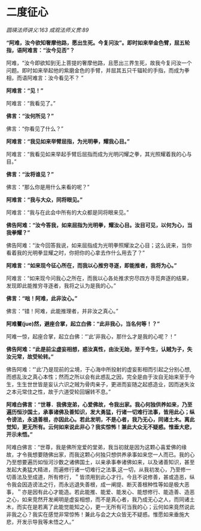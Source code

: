 # 二度征心
_圆瑛法师讲义:163 成观法师义贯:89_

**“阿难，汝今欲知奢摩他路，愿出生死。今复问汝”。即时如来举金色臂，屈五轮指，语阿难言：“汝今见否”？**

阿难，“汝今即欲知到无上菩提的奢摩他路，且愿出三界生死，故我今复问汝一个问题。即时如来举起他的紫磨金色的手臂，并屈其五只千辐轮的手指，而成为拳相，而语阿难言：汝今看见不？ ”

**阿难言：“见！”**

阿难言：“我看见了。”

**佛言：“汝何所见？”**

佛言：“你看见了什么？”

**阿难言：“我见如来举臂屈指，为光明拳，耀我心目。”**

阿难言：“我看见如来举起手臂后屈指而成为光明闪耀之拳，其光照耀着我的心与目。”

**佛言：“汝将谁见？”**

佛言：“那么你是用什么来看的呢？”

**阿难言：“我与大众，同将眼见。”**

阿难言：“我与在此会中所有的大众都是同将眼来见。”

**佛告阿难：“汝今答我，如来屈指为光明拳，耀汝心目。汝目可见，以何为心，当我拳耀？”**

佛告阿难：“汝今回答我说，如来屈指成为光明拳照耀汝之心目；这么说来，当你看着我的光明拳显耀之时，你把你的心拿去作什么用去了？”

**阿难言：“如来现今征心所在，而我以心推穷寻逐，即能推者，我将为心。”**

阿难言：“如来现今问我心之所在，而我以心各处推求穷尽四方寻觅奔逐的结果，发现即此能推穷寻逐者，我将之认为是我的心。”

**佛言：“咄！阿难，此非汝心。”**

佛言：“错！阿难，此能推理者，并非汝之真心。”

**阿难矍(jue)然，避座合掌，起立白佛：“此非我心，当名何等！？”**

阿难一惊，起座合掌，起立白佛：“'此'非我心，那什么才是我的心呢？！”

**佛告阿难：“此是前尘虚妄相想，惑汝真性，由汝无始，至于今生，认贼为子，失汝元常，故受轮转。”**

佛告阿难：“'此'乃是现前的尘境，于心海中所投射的虚妄影相而引起之分别心想,而惑乱汝之真心本性；然而之所以会有此惑乱之因，完全是由于汝自无始来至于今生，生生世世皆是妄认六识之贼为骨肉亲子，更进而妄随之起惑造业，因而迷失汝之本元常住之性，故于六道受轮回辗转不息。”

**阿难白佛言：“世尊．我佛宠弟，心爱佛故，令我出家。我心何独供养如来，乃至遍历恒沙国土，承事诸佛及善知识，发大勇猛，行诸一切难行法事，皆用此心；纵令谤法，永退善根，亦因此心。若此发明，不是心者，我乃无心，同诸土木。离此觉知，更无所有。云何如来说此非心？我实惊怖！兼此大众无不疑惑。惟垂大悲，开示未悟。”**

阿难白佛言：“世尊，我是佛所宠爱的堂弟，我当初就是因为这颗心喜爱佛的缘故，才令我想要随佛出家，而我这颗心何独只想供养承事如来您一人而已。我的心乃至想要遍历如恒河沙数之诸佛国土，以亲承事奉诸佛如来，以及诸善知识，甚至发起大勇猛大精进，而遍修行诸一切难行之法事,这一切，从我初发心，乃至修一切善法及至成道，所有修行，＂皆须用到此心才行。今且不说修善，甚或造恶，纵令我会因造谤法之行，而永远退失善根，成一阐提、断灭善根种性等如是极大恶事，＂亦是因有此心才能造。若此能推、能爱、能发心、能想修行、能造善、造恶之心，如来竞然开发阐明是虚妄相想，而不是真心者，我乃成无心之人，而同诸土木，而实在是若离了此能觉能知之心，更一无所有可当我的心；云何如来竟然说此非我之心？我实在感觉非常惊怖！兼此与会之大众皆无不疑惑。惟愿如来垂施大悲，开发示导我等未悟之人。”
